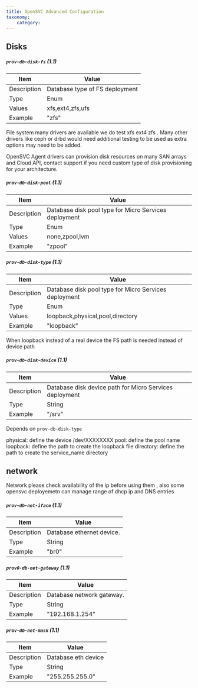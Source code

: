```yaml
---
title: OpenSVC Advanced Configuration
taxonomy:
    category:
---
```



## Disks

##### `prov-db-disk-fs` (1.1)

| Item | Value |
| ---- | ----- |
| Description | Database type of FS deployment|
| Type | Enum |
| Values | xfs,ext4,zfs,ufs |
| Example | "zfs" |

File system many drivers are available we do test xfs ext4 zfs . Many other drivers like ceph or drbd would need additional testing to be used as extra options may need to be added.

OpenSVC Agent drivers can provision disk resources on many SAN arrays and Cloud API, contact support if you need custom type of disk provisioning for your architecture.

##### `prov-db-disk-pool` (1.1)

| Item | Value |
| ---- | ----- |
| Description | Database disk pool type for Micro Services deployment|
| Type | Enum |
| Values | none,zpool,lvm |
| Example | "zpool" |

##### `prov-db-disk-type` (1.1)

| Item | Value |
| ---- | ----- |
| Description | Database disk pool type for Micro Services deployment|
| Type | Enum |
| Values | loopback,physical,pool,directory|
| Example | "loopback" |

When loopback instead of a real device the FS path is needed instead of device path

##### `prov-db-disk-device` (1.1)

| Item | Value |
| ---- | ----- |
| Description | Database disk device path for Micro Services deployment|
| Type | String |
| Example | "/srv" |

Depends on  `prov-db-disk-type`

physical: define the device /dev/XXXXXXXX
pool: define the pool name
loopback: define  the path to create the loopback file
directory: define the path to create the service_name directory

## network

Network please check availability of the ip before using them , also some opensvc deployemetn can manage range of dhcp ip and DNS entries   

##### `prov-db-net-iface` (1.1)

| Item | Value |
| ---- | ----- |
| Description | Database ethernet device. |
| Type | String |
| Example | "br0" |

##### `prov0-db-net-gateway` (1.1)

| Item | Value |
| ---- | ----- |
| Description | Database network gateway. |
| Type | String |
| Example | "192.168.1.254" |

##### `prov-db-net-mask` (1.1)

| Item | Value |
| ---- | ----- |
| Description | Database eth device |
| Type | String |
| Example | "255.255.255.0" |
